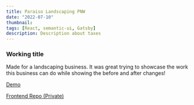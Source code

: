 ```yaml
---
title: Paraiso Landscaping PNW
date: "2022-07-10"
thumbnail: 
tags: [React, semantic-ui, Gatsby]
description: Description about taxes
---
```


<div>
  <h3>
    Working title
  </h3>
  <p>
    Made for a landscaping business. It was great trying to showcase the work this business can do while showing the before and after changes! 
  </p>
  <p>
    <a href='https://paraiso-landscapingpnw.com' target="_blank">
      Demo
    </a>
  </p>
  <p>
    <a href='https://github.com/ParaisoLandscaping/paraiso_landscaping' target="_blank">
      Frontend Repo (Private)
    </a>
  </p>

</div>
